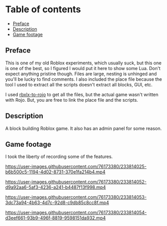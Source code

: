 # Table of contents
- [Preface](#preface)
- [Description](#description)
- [Game footage](#media)

## Preface

This is one of my old Roblox experiments, which usually suck, but this one is one of the best, so I figured I would put it here to show some Lua. Don't expect anything pristine though. Files are large, nesting is unhinged and you'll be lucky to find comments. I also included the place file because the tool I used to extract all the scripts doesn't extract all blocks, GUI, etc.

I used [rbxlx-to-rojo](https://github.com/rojo-rbx/rbxlx-to-rojo) to get all the files, but the actual game wasn't written with Rojo. But, you are free to link the place file and the scripts.

## Description

A block building Roblox game. It also has an admin panel for some reason.

## Game footage

I took the liberty of recording some of the features.

https://user-images.githubusercontent.com/76173380/233814025-b6b500c5-1194-4d02-8731-370e1fa214b4.mp4

https://user-images.githubusercontent.com/76173380/233814052-d9a92aa6-5af3-4236-a241-b4487f13f998.mp4

https://user-images.githubusercontent.com/76173380/233814053-3dc73a94-4b63-4d7c-92d8-c9db85c8cc8f.mp4

https://user-images.githubusercontent.com/76173380/233814054-d3eef661-93b9-496f-8819-9598151da932.mp4
